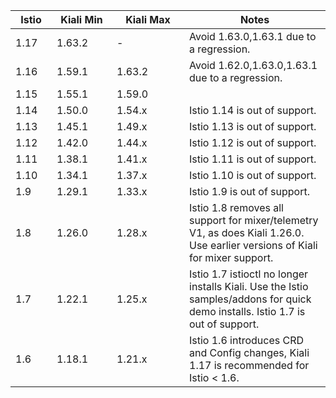 |<div style="width:50px">Istio</div>|<div style="width:80px">Kiali Min|<div style="width:100px">Kiali Max</div>|Notes|
|-------|-------|--------|-|
|1.17   |1.63.2 | -      |Avoid 1.63.0,1.63.1 due to a regression. |
|1.16   |1.59.1 | 1.63.2 |Avoid 1.62.0,1.63.0,1.63.1 due to a regression. |
|1.15   |1.55.1 | 1.59.0 |   |
|1.14   |1.50.0 | 1.54.x |Istio 1.14 is out of support. |
|1.13   |1.45.1 | 1.49.x |Istio 1.13 is out of support. |
|1.12   |1.42.0 | 1.44.x |Istio 1.12 is out of support. |
|1.11   |1.38.1 | 1.41.x |Istio 1.11 is out of support. |
|1.10   |1.34.1 | 1.37.x |Istio 1.10 is out of support. |
|1.9    |1.29.1 | 1.33.x |Istio 1.9 is out of support. |
|1.8    |1.26.0 | 1.28.x |Istio 1.8 removes all support for mixer/telemetry V1, as does Kiali 1.26.0. Use earlier versions of Kiali for mixer support.   |
|1.7    |1.22.1 | 1.25.x |Istio 1.7 istioctl no longer installs Kiali. Use the Istio samples/addons for quick demo installs. Istio 1.7 is out of support.   |
|1.6    |1.18.1 | 1.21.x |Istio 1.6 introduces CRD and Config changes, Kiali 1.17 is recommended for Istio < 1.6.   |

